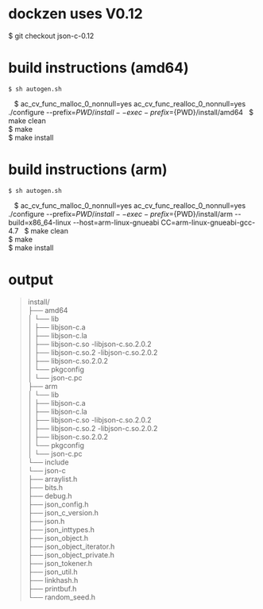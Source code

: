 # dockzen uses V0.12
$ git checkout json-c-0.12

# build instructions (amd64)
    $ sh autogen.sh  
    $ ac_cv_func_malloc_0_nonnull=yes ac_cv_func_realloc_0_nonnull=yes ./configure --prefix=${PWD}/install --exec-prefix=${PWD}/install/amd64  
    $ make clean  
    $ make  
    $ make install  

# build instructions (arm)  
    $ sh autogen.sh  
    $ ac_cv_func_malloc_0_nonnull=yes ac_cv_func_realloc_0_nonnull=yes ./configure --prefix=${PWD}/install --exec-prefix=${PWD}/install/arm --build=x86_64-linux --host=arm-linux-gnueabi CC=arm-linux-gnueabi-gcc-4.7  
    $ make clean  
    $ make  
    $ make install
  

# output

> install/  
> ├── amd64  
> │   └── lib  
> │       ├── libjson-c.a  
> │       ├── libjson-c.la  
> │       ├── libjson-c.so -libjson-c.so.2.0.2  
> │       ├── libjson-c.so.2 -libjson-c.so.2.0.2  
> │       ├── libjson-c.so.2.0.2  
> │       └── pkgconfig  
> │           └── json-c.pc  
> ├── arm  
> │   └── lib  
> │       ├── libjson-c.a  
> │       ├── libjson-c.la  
> │       ├── libjson-c.so -libjson-c.so.2.0.2  
> │       ├── libjson-c.so.2 -libjson-c.so.2.0.2  
> │       ├── libjson-c.so.2.0.2  
> │       └── pkgconfig  
> │           └── json-c.pc  
> └── include  
>     └── json-c  
>         ├── arraylist.h  
>         ├── bits.h  
>         ├── debug.h  
>         ├── json_config.h  
>         ├── json_c_version.h  
>         ├── json.h  
>         ├── json_inttypes.h  
>         ├── json_object.h  
>         ├── json_object_iterator.h  
>         ├── json_object_private.h  
>         ├── json_tokener.h  
>         ├── json_util.h  
>         ├── linkhash.h  
>         ├── printbuf.h  
>         └── random_seed.h  
